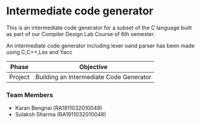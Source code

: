 # Intermediate code generator


This is an intermediate code generator for a subset of the C language built as part of our Compiler Design Lab Course of 6th semester.

An intermediate code generator including lexer oand parser has been made using C,C++,Lex and Yacc

| Phase     | Objective                                                                                    |
|-----------|----------------------------------------------------------------------------------------------|
| Project   | Building an Intermediate Code Generator                                                      |


### Team Members
 - Karan Bengnai (RA1911032010049)
 - Sulaksh Sharma (RA1911032010048)

